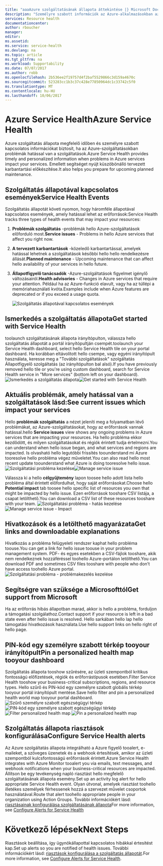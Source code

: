 ```yaml
---
title: "aaaAzure szolgáltatásának állapota áttekintése |} Microsoft Docs"
description: "Személyre szabott információk az Azure-alkalmazásokban az Azure szolgáltatás jelenlegi és jövőbeli problémák és karbantartási által érintett hogyan."
services: Resource health
documentationcenter: 
author: rboucher
manager: 
editor: 
ms.assetid: 
ms.service: service-health
ms.devlang: na
ms.topic: article
ms.tgt_pltfrm: na
ms.workload: Supportability
ms.date: 07/07/2017
ms.author: robb
ms.openlocfilehash: 2b536ee2f19757d4f2baf5529866c3d159a4670c
ms.sourcegitcommit: 523283cc1b3c37c428e77850964dc1c33742c5f0
ms.translationtype: MT
ms.contentlocale: hu-HU
ms.lasthandoff: 10/06/2017
---
```

# <a name="azure-service-health"></a><span data-ttu-id="6d8da-103">Azure Service Health</span><span class="sxs-lookup"><span data-stu-id="6d8da-103">Azure Service Health</span></span>
<span data-ttu-id="6d8da-104">Azure szolgáltatás állapota megfelelő időben és személyre szabott kapcsolatos információkat biztosít, ha az Azure-szolgáltatásokban problémák hatással van a szolgáltatások.</span><span class="sxs-lookup"><span data-stu-id="6d8da-104">Azure Service Health provides timely and personalized information when problems in Azure services impact your services.</span></span>  <span data-ttu-id="6d8da-105">Emellett segítséget nyújt küszöbönálló tervezett karbantartási előkészítése.</span><span class="sxs-lookup"><span data-stu-id="6d8da-105">It also helps you prepare for upcoming planned maintenance.</span></span>

## <a name="service-health-events"></a><span data-ttu-id="6d8da-106">Szolgáltatás állapotával kapcsolatos események</span><span class="sxs-lookup"><span data-stu-id="6d8da-106">Service Health Events</span></span>
<span data-ttu-id="6d8da-107">Szolgáltatás állapotát követi nyomon, hogy háromféle állapotával kapcsolatos események, amely hatással lehet az erőforrások:</span><span class="sxs-lookup"><span data-stu-id="6d8da-107">Service Health tracks three types of health events that may impact your resources:</span></span>
1. <span data-ttu-id="6d8da-108">**Problémák szolgáltatás** -problémák hello Azure-szolgáltatások előforduló most.</span><span class="sxs-lookup"><span data-stu-id="6d8da-108">**Service issues** - Problems in hello Azure services that affect you right now.</span></span> 
2. <span data-ttu-id="6d8da-109">**A tervezett karbantartások** -közeledő karbantartással, amelyek hatással lehetnek a szolgáltatások későbbi hello hello rendelkezésre állását.</span><span class="sxs-lookup"><span data-stu-id="6d8da-109">**Planned maintenance** - Upcoming maintenance that can affect hello availability of your services in hello future.</span></span>  
3. <span data-ttu-id="6d8da-110">**Állapotfigyelő tanácsadók** -Azure-szolgáltatások figyelmet igénylő változásairól.</span><span class="sxs-lookup"><span data-stu-id="6d8da-110">**Health advisories** - Changes in Azure services that require your attention.</span></span> <span data-ttu-id="6d8da-111">Például ha az Azure-funkció elavult, vagy ha az túllépi a memóriahasználati kvóta.</span><span class="sxs-lookup"><span data-stu-id="6d8da-111">Examples include when Azure features are deprecated or if you exceed a usage quota.</span></span>

    ![Szolgáltatás állapotával kapcsolatos események](./media/service-health-overview/azure-service-health-overview-7.png)

## <a name="get-started-with-service-health"></a><span data-ttu-id="6d8da-113">Ismerkedés a szolgáltatás állapota</span><span class="sxs-lookup"><span data-stu-id="6d8da-113">Get started with Service Health</span></span>
<span data-ttu-id="6d8da-114">toolaunch szolgáltatásának állapota irányítópulton, válassza hello szolgáltatás állapotát a portál irányítópultján csempét.</span><span class="sxs-lookup"><span data-stu-id="6d8da-114">toolaunch your Service Health dashboard, select hello Service Health tile on your portal dashboard.</span></span> <span data-ttu-id="6d8da-115">Ha korábban eltávolított hello csempe, vagy egyéni irányítópult használata, keresse meg a "További szolgáltatások" szolgáltatás Állapotfigyelő szolgáltatás (az irányítópulton bal alsó).</span><span class="sxs-lookup"><span data-stu-id="6d8da-115">If you have previously removed hello tile or you're using custom dashboard, search for Service Health service in "More services" (bottom left on your dashboard).</span></span>
<span data-ttu-id="6d8da-116">![Ismerkedés a szolgáltatás állapota](./media/service-health-overview/azure-service-health-overview-1.png)</span><span class="sxs-lookup"><span data-stu-id="6d8da-116">![Get started with Service Health](./media/service-health-overview/azure-service-health-overview-1.png)</span></span>

## <a name="see-current-issues-which-impact-your-services"></a><span data-ttu-id="6d8da-117">Aktuális problémák, amely hatással van a szolgáltatások lásd:</span><span class="sxs-lookup"><span data-stu-id="6d8da-117">See current issues which impact your services</span></span>
<span data-ttu-id="6d8da-118">Hello **problémák szolgáltatás** a nézet jeleníti meg a folyamatban lévő problémákat, az Azure-szolgáltatásokat, hogy az erőforrások vannak hatással.</span><span class="sxs-lookup"><span data-stu-id="6d8da-118">hello **Service issues** view shows any ongoing problems in Azure services that are impacting your resources.</span></span> <span data-ttu-id="6d8da-119">Ha hello probléma ekkor kezdődött, és milyen szolgáltatásokat és régiók érintett tudja értelmezni.</span><span class="sxs-lookup"><span data-stu-id="6d8da-119">You can understand when hello issue began, and what services and regions are impacted.</span></span> <span data-ttu-id="6d8da-120">Is olvasható hello legutóbbi frissítés toounderstand mi Azure tooresolve hello probléma végez műveletet.</span><span class="sxs-lookup"><span data-stu-id="6d8da-120">You can also read hello most recent update toounderstand what Azure is doing tooresolve hello issue.</span></span> 
<span data-ttu-id="6d8da-121">![Szolgáltatási probléma kezelése](./media/service-health-overview/azure-service-health-overview-2.png)</span><span class="sxs-lookup"><span data-stu-id="6d8da-121">![Manage service issue](./media/service-health-overview/azure-service-health-overview-2.png)</span></span>

<span data-ttu-id="6d8da-122">Válassza ki a hello **célgyűjtemény** lapon toosee hello adott lista hello probléma által érintett előfordulhat, hogy saját erőforrásokat.</span><span class="sxs-lookup"><span data-stu-id="6d8da-122">Choose hello **Potential impact** tab toosee hello specific list of resources you own that might be impacted by hello issue.</span></span> <span data-ttu-id="6d8da-123">Ezen erőforrások tooshare CSV listája, a csapat letölthető.</span><span class="sxs-lookup"><span data-stu-id="6d8da-123">You can  download a CSV list of these resources tooshare with your team.</span></span>
<span data-ttu-id="6d8da-124">![Szolgáltatási probléma - hatás kezelése](./media/service-health-overview/azure-service-health-overview-4.png)</span><span class="sxs-lookup"><span data-stu-id="6d8da-124">![Manage service issue - Impact](./media/service-health-overview/azure-service-health-overview-4.png)</span></span>

## <a name="get-links-and-downloadable-explanations"></a><span data-ttu-id="6d8da-125">Hivatkozások és a letölthető magyarázata</span><span class="sxs-lookup"><span data-stu-id="6d8da-125">Get links and downloadable explanations</span></span> 
<span data-ttu-id="6d8da-126">Hivatkozás a probléma felügyeleti rendszer kaphat hello probléma toouse.</span><span class="sxs-lookup"><span data-stu-id="6d8da-126">You can get a link for hello issue toouse in your problem management system.</span></span> <span data-ttu-id="6d8da-127">PDF- és egyes esetekben a CSV-fájlok tooshare, akik nem rendelkeznek hozzáféréssel toohello Azure-portálon letölthető.</span><span class="sxs-lookup"><span data-stu-id="6d8da-127">You can download PDF and sometimes CSV files tooshare with people who don’t have access toohello Azure portal.</span></span>   
![Szolgáltatási probléma - problémakezelés kezelése](./media/service-health-overview/azure-service-health-overview-3.png)

## <a name="get-support-from-microsoft"></a><span data-ttu-id="6d8da-129">Segítségre van szüksége a Microsofttól</span><span class="sxs-lookup"><span data-stu-id="6d8da-129">Get support from Microsoft</span></span>
<span data-ttu-id="6d8da-130">Ha az erőforrás hibás állapotban marad, akkor is hello a probléma, forduljon a támogatási szolgálathoz.</span><span class="sxs-lookup"><span data-stu-id="6d8da-130">Contact support if your resource is left in a bad state even after hello issue is resolved.</span></span>  <span data-ttu-id="6d8da-131">Hello sarkában hello lap hello támogatási hivatkozások használata.</span><span class="sxs-lookup"><span data-stu-id="6d8da-131">Use hello support links on hello right of hello page.</span></span>  

## <a name="pin-a-personalized-health-map-tooyour-dashboard"></a><span data-ttu-id="6d8da-132">PIN-kód egy személyre szabott térkép tooyour irányítópult</span><span class="sxs-lookup"><span data-stu-id="6d8da-132">Pin a personalized health map tooyour dashboard</span></span>
<span data-ttu-id="6d8da-133">Szolgáltatás állapota tooshow szűrésére, az üzleti szempontból kritikus fontosságú előfizetések, régiók és erőforrástípusok esetében.</span><span class="sxs-lookup"><span data-stu-id="6d8da-133">Filter Service Health tooshow your business-critical subscriptions, regions, and resource types.</span></span> <span data-ttu-id="6d8da-134">Hello szűrő és PIN-kód egy személyre szabott globális térkép tooyour portál irányítópult mentése.</span><span class="sxs-lookup"><span data-stu-id="6d8da-134">Save hello filter and pin a personalized health world map tooyour portal dashboard.</span></span> 
<span data-ttu-id="6d8da-135">![Szűrő személyre szabott egészségügyi térkép](./media/service-health-overview/azure-service-health-overview-6a.png)
![PIN-kód egy személyre szabott egészségügyi térkép](./media/service-health-overview/azure-service-health-overview-6b.png)</span><span class="sxs-lookup"><span data-stu-id="6d8da-135">![Filter personalized health map](./media/service-health-overview/azure-service-health-overview-6a.png)
![Pin a personalized health map](./media/service-health-overview/azure-service-health-overview-6b.png)</span></span>

## <a name="configure-service-health-alerts"></a><span data-ttu-id="6d8da-136">Szolgáltatás állapota riasztások konfigurálása</span><span class="sxs-lookup"><span data-stu-id="6d8da-136">Configure Service Health alerts</span></span>
<span data-ttu-id="6d8da-137">Az Azure szolgáltatás állapota integrálható a Azure figyelő tooalert, e-maileket, a szöveges üzenetek és a webhook értesítések, amikor az üzleti szempontból kulcsfontosságú erőforrások érintett.</span><span class="sxs-lookup"><span data-stu-id="6d8da-137">Azure Service Health integrates with Azure Monitor tooalert you via emails, text messages, and webhook notifications when your business-critical resources are impacted.</span></span> <span data-ttu-id="6d8da-138">Állítson be egy tevékenység napló riasztást hello megfelelő szolgáltatásának állapota esemény.</span><span class="sxs-lookup"><span data-stu-id="6d8da-138">Set up an activity log alert for hello appropriate Service Health event.</span></span> <span data-ttu-id="6d8da-139">Olyan útvonal, amelyek riasztást toohello illetékes személyek férhessenek hozzá a szervezet művelet csoportok használatával.</span><span class="sxs-lookup"><span data-stu-id="6d8da-139">Route that alert toohello appropriate people in your organization using Action Groups.</span></span> <span data-ttu-id="6d8da-140">További információkért lásd: [riasztásainak konfigurálása szolgáltatásának állapota](../monitoring-and-diagnostics/monitoring-activity-log-alerts-on-service-notifications.md)</span><span class="sxs-lookup"><span data-stu-id="6d8da-140">For more information, see [Configure Alerts for Service Health](../monitoring-and-diagnostics/monitoring-activity-log-alerts-on-service-notifications.md)</span></span>

# <a name="next-steps"></a><span data-ttu-id="6d8da-141">Következő lépések</span><span class="sxs-lookup"><span data-stu-id="6d8da-141">Next Steps</span></span>
<span data-ttu-id="6d8da-142">Riasztások beállítása, így ügynökállapottal kapcsolatos hibákkal értesítést kap.</span><span class="sxs-lookup"><span data-stu-id="6d8da-142">Set up alerts so you are notified of health issues.</span></span> <span data-ttu-id="6d8da-143">További információkért lásd: [riasztások konfigurálása a szolgáltatás állapotát](../monitoring-and-diagnostics/monitoring-activity-log-alerts-on-service-notifications.md).</span><span class="sxs-lookup"><span data-stu-id="6d8da-143">For more information, see [Configure Alerts for Service Health](../monitoring-and-diagnostics/monitoring-activity-log-alerts-on-service-notifications.md).</span></span> 